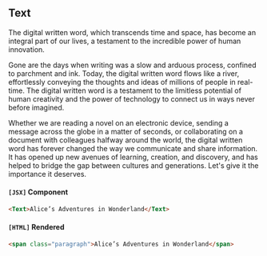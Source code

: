 ## Text

The digital written word, which transcends time and space, has become an integral part of our lives, a testament to the incredible power of human innovation.

Gone are the days when writing was a slow and arduous process, confined to parchment and ink. Today, the digital written word flows like a river, effortlessly conveying the thoughts and ideas of millions of people in real-time. The digital written word is a testament to the limitless potential of human creativity and the power of technology to connect us in ways never before imagined.

Whether we are reading a novel on an electronic device, sending a message across the globe in a matter of seconds, or collaborating on a document with colleagues halfway around the world, the digital written word has forever changed the way we communicate and share information. It has opened up new avenues of learning, creation, and discovery, and has helped to bridge the gap between cultures and generations. Let's give it the importance it deserves.

#### `[JSX]` Component
  ```html
<Text>Alice’s Adventures in Wonderland</Text>
```

#### `[HTML]` Rendered
  ```html
<span class="paragraph">Alice’s Adventures in Wonderland</span>
```
